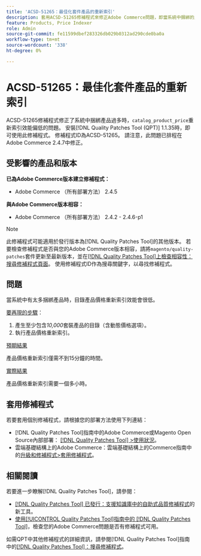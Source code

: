 ```yaml
---
title: 'ACSD-51265：最佳化套件產品的重新索引'
description: 套用ACSD-51265修補程式來修正Adobe Commerce問題，即當系統中捆綁的產品過多時，「catalog_product_price」重新索引效能偏低。
feature: Products, Price Indexer
role: Admin
source-git-commit: fe11599dbef283326db029b0312ad290cde0ba0a
workflow-type: tm+mt
source-wordcount: '338'
ht-degree: 0%

---
```


# ACSD-51265：最佳化套件產品的重新索引

ACSD-51265修補程式修正了系統中捆綁產品過多時，`catalog_product_price`重新索引效能偏低的問題。 安裝[!DNL Quality Patches Tool (QPT)] 1.1.35時，即可使用此修補程式。 修補程式ID為ACSD-51265。 請注意，此問題已排程在Adobe Commerce 2.4.7中修正。

## 受影響的產品和版本

**已為Adobe Commerce版本建立修補程式：**

* Adobe Commerce （所有部署方法） 2.4.5

**與Adobe Commerce版本相容：**

* Adobe Commerce （所有部署方法） 2.4.2 - 2.4.6-p1

>[!NOTE]
>
>此修補程式可能適用於發行版本為[!DNL Quality Patches Tool]的其他版本。 若要檢查修補程式是否與您的Adobe Commerce版本相容，請將`magento/quality-patches`套件更新至最新版本，並在[[!DNL Quality Patches Tool]上檢查相容性：搜尋修補程式頁面](https://experienceleague.adobe.com/tools/commerce-quality-patches/index.html)。 使用修補程式ID作為搜尋關鍵字，以尋找修補程式。

## 問題

當系統中有太多捆綁產品時，目錄產品價格重新索引效能會很低。

<u>要再現的步驟</u>：

1. 產生至少包含&#x200B;*10,000*&#x200B;套裝產品的目錄（含動態價格選項）。
1. 執行產品價格重新索引。

<u>預期結果</u>

產品價格重新索引僅需不到15分鐘的時間。

<u>實際結果</u>

產品價格重新索引需要一個多小時。

## 套用修補程式

若要套用個別修補程式，請根據您的部署方法使用下列連結：

* [!DNL Quality Patches Tool]指南中的Adobe Commerce或Magento Open Source內部部署： [[!DNL Quality Patches Tool] >使用狀況](/help/tools/quality-patches-tool/usage.md)。
* 雲端基礎結構上的Adobe Commerce：雲端基礎結構上的Commerce指南中的[升級和修補程式>套用修補程式](https://experienceleague.adobe.com/docs/commerce-cloud-service/user-guide/develop/upgrade/apply-patches.html)。

## 相關閱讀

若要進一步瞭解[!DNL Quality Patches Tool]，請參閱：

* [[!DNL Quality Patches Tool] 已發行：支援知識庫中的自助式品質修補程式](https://experienceleague.adobe.com/en/docs/commerce-knowledge-base/kb/announcements/commerce-announcements/magento-quality-patches-released-new-tool-to-self-serve-quality-patches)的新工具。
* [使用[!UICONTROL Quality Patches Tool]指南中的 [!DNL Quality Patches Tool]](/help/tools/quality-patches-tool/patches-available-in-qpt/check-patch-for-magento-issue-with-magento-quality-patches.md)，檢查您的Adobe Commerce問題是否有修補程式可用。


如需QPT中其他修補程式的詳細資訊，請參閱[!DNL Quality Patches Tool]指南中的[[!DNL Quality Patches Tool]：搜尋修補程式](https://experienceleague.adobe.com/tools/commerce-quality-patches/index.html)。
